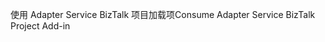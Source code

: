 <span data-ttu-id="20e62-101">使用 Adapter Service BizTalk 项目加载项</span><span class="sxs-lookup"><span data-stu-id="20e62-101">Consume Adapter Service BizTalk Project Add-in</span></span>